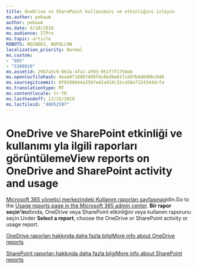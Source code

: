 ```yaml
---
title: OneDrive ve SharePoint kullanımını ve etkinliğini izleyin
ms.author: pebaum
author: pebaum
ms.date: 6/10/2018
ms.audience: ITPro
ms.topic: article
ROBOTS: NOINDEX, NOFOLLOW
localization_priority: Normal
ms.custom:
- "865"
- "5300020"
ms.assetid: 2987a5c9-063a-4fa1-af03-951f7f1750a8
ms.openlocfilehash: 0eae0f18067d99fdc6bd9a61fcd97b4d690bc946
ms.sourcegitcommit: 0f0186044a3597e42ad14c32ca58e7224344dcfa
ms.translationtype: MT
ms.contentlocale: tr-TR
ms.lasthandoff: 12/15/2019
ms.locfileid: "40052597"
---
```

# <a name="view-reports-on-onedrive-and-sharepoint-activity-and-usage"></a><span data-ttu-id="9b850-102">OneDrive ve SharePoint etkinliği ve kullanımı yla ilgili raporları görüntüleme</span><span class="sxs-lookup"><span data-stu-id="9b850-102">View reports on OneDrive and SharePoint activity and usage</span></span>

<span data-ttu-id="9b850-103">[Microsoft 365 yönetici merkezindeki Kullanım raporları sayfasına](https://admin.microsoft.com/AdminPortal/Home)gidin.</span><span class="sxs-lookup"><span data-stu-id="9b850-103">Go to the [Usage reports page in the Microsoft 365 admin center](https://admin.microsoft.com/AdminPortal/Home).</span></span> <span data-ttu-id="9b850-104">**Bir rapor seçin'in**altında, OneDrive veya SharePoint etkinliğini veya kullanım raporunu seçin.</span><span class="sxs-lookup"><span data-stu-id="9b850-104">Under **Select a report**, choose the OneDrive or SharePoint activity or usage report.</span></span>
  
[<span data-ttu-id="9b850-105">OneDrive raporları hakkında daha fazla bilgi</span><span class="sxs-lookup"><span data-stu-id="9b850-105">More info about OneDrive reports</span></span>](https://go.microsoft.com/fwlink/?linkid=875239)
  
[<span data-ttu-id="9b850-106">SharePoint raporları hakkında daha fazla bilgi</span><span class="sxs-lookup"><span data-stu-id="9b850-106">More info about SharePoint reports</span></span>](https://go.microsoft.com/fwlink/?linkid=875240)
  